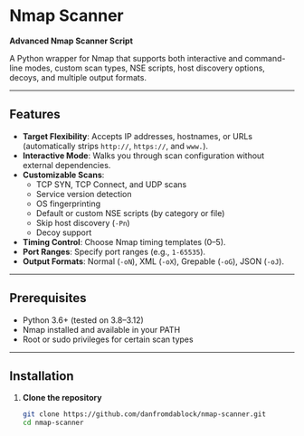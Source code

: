 # Nmap Scanner

**Advanced Nmap Scanner Script**

A Python wrapper for Nmap that supports both interactive and command-line modes, custom scan types, NSE scripts, host discovery options, decoys, and multiple output formats.

---

## Features

- **Target Flexibility**: Accepts IP addresses, hostnames, or URLs (automatically strips `http://`, `https://`, and `www.`).  
- **Interactive Mode**: Walks you through scan configuration without external dependencies.  
- **Customizable Scans**:  
  - TCP SYN, TCP Connect, and UDP scans  
  - Service version detection  
  - OS fingerprinting  
  - Default or custom NSE scripts (by category or file)  
  - Skip host discovery (`-Pn`)  
  - Decoy support  
- **Timing Control**: Choose Nmap timing templates (0–5).  
- **Port Ranges**: Specify port ranges (e.g., `1-65535`).  
- **Output Formats**: Normal (`-oN`), XML (`-oX`), Grepable (`-oG`), JSON (`-oJ`).  

---

## Prerequisites

- Python 3.6+ (tested on 3.8–3.12)  
- Nmap installed and available in your PATH  
- Root or sudo privileges for certain scan types  

---

## Installation

1. **Clone the repository**  
   ```bash
   git clone https://github.com/danfromdablock/nmap-scanner.git
   cd nmap-scanner
